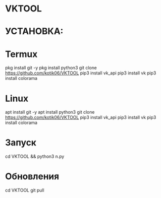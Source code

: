 # VKTOOL
# УСТАНОВКА:
  # Termux
  pkg install git -y
  pkg install python3 
  git clone https://github.com/kotik06/VKTOOL
  pip3 install vk_api
  pip3 install vk
  pip3 install colorama


  # Linux
  apt install git -y
  apt install python3 
  git clone https://github.com/kotik06/VKTOOL
  pip3 install vk_api
  pip3 install vk
  pip3 install colorama

# Запуск
cd VKTOOL && python3 n.py

# Обновления
 cd VKTOOL
 git pull 
